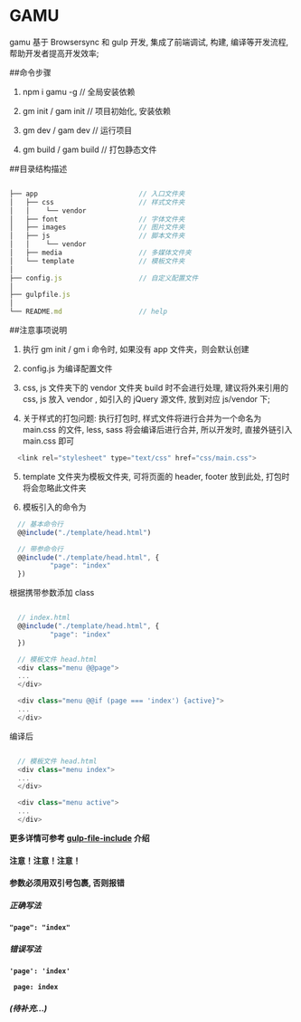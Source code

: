 GAMU
===========================
gamu 基于 Browsersync 和 gulp 开发, 集成了前端调试, 构建, 编译等开发流程, 帮助开发者提高开发效率;


##命令步骤
1. npm i gamu -g          // 全局安装依赖

2. gm init / gam init     // 项目初始化, 安装依赖

3. gm dev / gam dev       // 运行项目

4. gm build / gam build   // 打包静态文件


##目录结构描述

```javascript

├── app                         // 入口文件夹
│   ├── css                     // 样式文件夹
│   │    └── vendor
│   ├── font                    // 字体文件夹
│   ├── images                  // 图片文件夹
│   ├── js                      // 脚本文件夹
│   │    └── vendor
│   ├── media                   // 多媒体文件夹
│   └── template                // 模板文件夹
│
├── config.js                   // 自定义配置文件
│
├── gulpfile.js
│
└── README.md                   // help

```

##注意事项说明

1. 执行 gm init / gm i 命令时, 如果没有 app 文件夹，则会默认创建

2. config.js 为编译配置文件

3. css, js 文件夹下的 vendor 文件夹 build 时不会进行处理, 建议将外来引用的 css, js 放入 vendor , 如引入的 jQuery 源文件, 放到对应 js/vendor 下;

4. 关于样式的打包问题: 执行打包时, 样式文件将进行合并为一个命名为 main.css 的文件, less, sass 将会编译后进行合并, 所以开发时, 直接外链引入 main.css 即可
  
  ```javascript
    <link rel="stylesheet" type="text/css" href="css/main.css">
  ```

5. template 文件夹为模板文件夹, 可将页面的 header, footer 放到此处, 打包时将会忽略此文件夹

6. 模板引入的命令为 
  ```javascript
    // 基本命令行
    @@include("./template/head.html")

    // 带参命令行
    @@include("./template/head.html", {
			"page": "index"
    })
  ```

  根据携带参数添加 class
  ```javascript

    // index.html
    @@include("./template/head.html", {
			"page": "index"
    })

    // 模板文件 head.html
    <div class="menu @@page">
    ...
    </div>

    <div class="menu @@if (page === 'index') {active}">
    ...
    </div>
  ```
  编译后
  ```javascript

    // 模板文件 head.html
    <div class="menu index">
    ...
    </div>

    <div class="menu active">
    ...
    </div>
  ```
  **更多详情可参考 [gulp-file-include](https://www.npmjs.com/package/gulp-include-file) 介绍**

  #### 注意！注意！注意！
  #### 参数必须用双引号包裹, 否则报错

  ##### 正确写法
  **`"page": "index"`**
  
  ##### 错误写法
  **`'page': 'index'`**

  **` page: index`**

  ##### (待补充...)